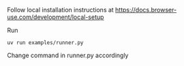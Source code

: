 Follow local installation instructions at https://docs.browser-use.com/development/local-setup

Run 

```
uv run examples/runner.py
```

Change command in runner.py accordingly
